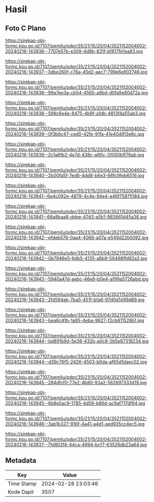 # Hasil

## Foto C Plano

https://sirekap-obj-formc.kpu.go.id/7107/pemilu/pdpr/35/21/15/20/04/3521152004002-20240216-143936--7707e57b-e309-4d8b-831f-bf817fe1ea83.jpg

https://sirekap-obj-formc.kpu.go.id/7107/pemilu/pdpr/35/21/15/20/04/3521152004002-20240216-143937--3dbe260f-c76a-45d2-aec7-799e6e902746.jpg

https://sirekap-obj-formc.kpu.go.id/7107/pemilu/pdpr/35/21/15/20/04/3521152004002-20240216-143938--99a7ee3a-cb54-4565-a6bd-d0fa9e80d72a.jpg

https://sirekap-obj-formc.kpu.go.id/7107/pemilu/pdpr/35/21/15/20/04/3521152004002-20240216-143938--598c6e4e-8475-4b6f-a1db-4813f4a55ab3.jpg

https://sirekap-obj-formc.kpu.go.id/7107/pemilu/pdpr/35/21/15/20/04/3521152004002-20240216-143939--0f3b6c47-ced0-42fe-91fa-41e40d913e6c.jpg

https://sirekap-obj-formc.kpu.go.id/7107/pemilu/pdpr/35/21/15/20/04/3521152004002-20240216-143939--2c1a6fb2-4e7d-438c-a90c-31050b1f76ab.jpg

https://sirekap-obj-formc.kpu.go.id/7107/pemilu/pdpr/35/21/15/20/04/3521152004002-20240216-143940--2b00fa5f-7ed6-4dd8-b6e3-66fc9feb6519.jpg

https://sirekap-obj-formc.kpu.go.id/7107/pemilu/pdpr/35/21/15/20/04/3521152004002-20240216-143941--6e4c092e-4879-4c4e-94e4-a46f7587f084.jpg

https://sirekap-obj-formc.kpu.go.id/7107/pemilu/pdpr/35/21/15/20/04/3521152004002-20240216-143941--66a8baa8-ddee-47d3-a5b1-983661d45a36.jpg

https://sirekap-obj-formc.kpu.go.id/7107/pemilu/pdpr/35/21/15/20/04/3521152004002-20240216-143942--efdeb576-0aa4-4066-a07a-e549d22b5092.jpg

https://sirekap-obj-formc.kpu.go.id/7107/pemilu/pdpr/35/21/15/20/04/3521152004002-20240216-143942--0b7946e5-6db5-4135-a8b9-56468ffd92a3.jpg

https://sirekap-obj-formc.kpu.go.id/7107/pemilu/pdpr/35/21/15/20/04/3521152004002-20240216-143943--5940a47d-aebc-46e8-b0e4-af99a5726abd.jpg

https://sirekap-obj-formc.kpu.go.id/7107/pemilu/pdpr/35/21/15/20/04/3521152004002-20240216-143943--2fd594ab-7ba5-451f-bfa6-97d0d1499d89.jpg

https://sirekap-obj-formc.kpu.go.id/7107/pemilu/pdpr/35/21/15/20/04/3521152004002-20240216-143943--bea6c41b-1a95-4eba-9827-f2cb611528b1.jpg

https://sirekap-obj-formc.kpu.go.id/7107/pemilu/pdpr/35/21/15/20/04/3521152004002-20240216-143944--bd891b9d-5e38-432b-a0c8-2b5e87318234.jpg

https://sirekap-obj-formc.kpu.go.id/7107/pemilu/pdpr/35/21/15/20/04/3521152004002-20240216-143944--d39c76f5-2426-4503-b0da-af65d1daec02.jpg

https://sirekap-obj-formc.kpu.go.id/7107/pemilu/pdpr/35/21/15/20/04/3521152004002-20240216-143945--284dfcf0-77e2-4b80-93a2-582697333d19.jpg

https://sirekap-obj-formc.kpu.go.id/7107/pemilu/pdpr/35/21/15/20/04/3521152004002-20240216-143945--6b8e5ac9-1785-4d59-b86d-ac9af717df94.jpg

https://sirekap-obj-formc.kpu.go.id/7107/pemilu/pdpr/35/21/15/20/04/3521152004002-20240216-143946--3ab1b327-916f-4a41-a4d1-aed935cc4ec5.jpg

https://sirekap-obj-formc.kpu.go.id/7107/pemilu/pdpr/35/21/15/20/04/3521152004002-20240216-143937--7fd802f4-44ca-4994-bcf7-63526db23a64.jpg


## Metadata

| Key        | Value               |
| ---------- | ------------------- |
| Time Stamp | 2024-02-28 23:03:46 |
| Kode Dapil | 3507                |



